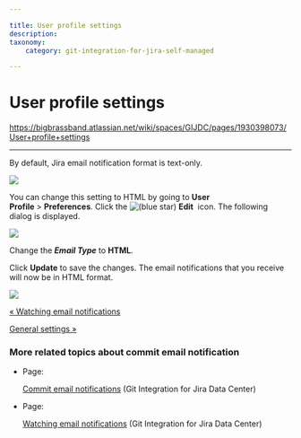 ```yaml
---

title: User profile settings
description:
taxonomy:
    category: git-integration-for-jira-self-managed

---
```


# User profile settings

<https://bigbrassband.atlassian.net/wiki/spaces/GIJDC/pages/1930398073/User+profile+settings>

* * *

By default, Jira email notification format is text-only.

![](https://bigbrassband.atlassian.net/wiki/download/thumbnails/1930398073/commit-email-view-text.png?version=1&modificationDate=1630642871399&cacheVersion=1&api=v2&width=589&height=256)

You can change this setting to HTML by going to **User Profile** > **Preferences**. Click the ![(blue star)](/wiki/s/-1639011364/6452/8b4898d3c114827e64ec143b4fa79bb76a6cfa5b/_/images/icons/emoticons/star_blue.png) **Edit**  icon. The following dialog is displayed.

![](https://bigbrassband.atlassian.net/wiki/download/attachments/1930398073/gitserver-user-prefs-email-type-sel.png?version=1&modificationDate=1630642872097&cacheVersion=1&api=v2)

Change the _**Email Type**_ to **HTML**.

Click **Update** to save the changes. The email notifications that you receive will now be in HTML format.

![](https://bigbrassband.atlassian.net/wiki/download/attachments/1930398073/commit-email-view-html.png?version=1&modificationDate=1630642871866&cacheVersion=1&api=v2)

[« Watching email notifications](/wiki/spaces/GIJDC/pages/1930398044/Watching+email+notifications)

[General settings »](https://bigbrassband.atlassian.net/wiki/spaces/GIJDC/pages/1930398111/%28GDC%29+General+settings)

### More related topics about commit email notification

*   Page:
    
    [Commit email notifications](/wiki/spaces/GIJDC/pages/1930397995/Commit+email+notifications) (Git Integration for Jira Data Center)
    
*   Page:
    
    [Watching email notifications](/wiki/spaces/GIJDC/pages/1930398044/Watching+email+notifications) (Git Integration for Jira Data Center)